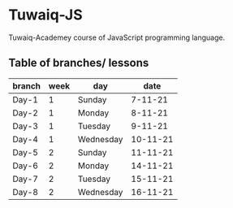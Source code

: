 # Tuwaiq-JS
Tuwaiq-Academey course of JavaScript programming language.

## Table of branches/ lessons

| branch | week |   day    |    date    |
| ------ | ---- | -------- |------------|
| Day-1  |   1  | Sunday   |  7-11-21   |
| Day-2  |   1  | Monday   |  8-11-21   |
| Day-3  |   1  | Tuesday  |  9-11-21   |
| Day-4  |   1  | Wednesday|  10-11-21  |
| Day-5  |   2  | Sunday   |  11-11-21  |
| Day-6  |   2  | Monday   |  14-11-21  |
| Day-7  |   2  | Tuesday  |  15-11-21  |
| Day-8  |   2  | Wednesday|  16-11-21  |